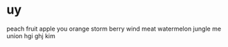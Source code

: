 # uy







peach
fruit
apple 
you
orange
storm
berry
wind
meat
watermelon
jungle
me
union
hgi
ghj
kim
